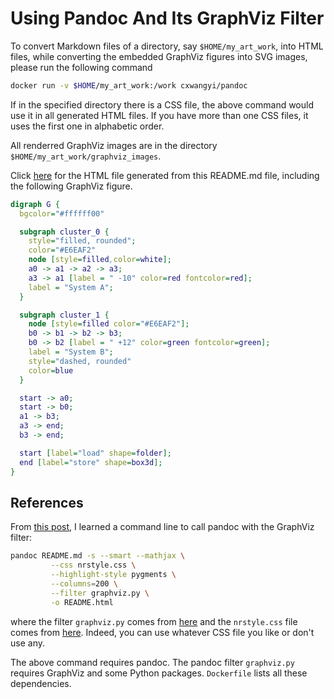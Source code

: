 # Using Pandoc And Its GraphViz Filter

To convert Markdown files of a directory, say `$HOME/my_art_work`, into HTML files, while converting the embedded GraphViz figures into SVG images, please run the following command

```bash
docker run -v $HOME/my_art_work:/work cxwangyi/pandoc
```

If in the specified directory there is a CSS file, the above command would use it in all generated HTML files.  If you have more than one CSS files, it uses the first one in alphabetic order.

All renderred GraphViz images are in the directory `$HOME/my_art_work/graphviz_images`.

Click [here](https://htmlpreview.github.io/?https://github.com/wangkuiyi/pandoc-with-graphviz-filter/blob/master/README.html) for the HTML file generated from this README.md file, including the following GraphViz figure.

```dot
digraph G {
  bgcolor="#ffffff00"

  subgraph cluster_0 {
    style="filled, rounded";
    color="#E6EAF2"
    node [style=filled,color=white];
    a0 -> a1 -> a2 -> a3;
    a3 -> a1 [label = " -10" color=red fontcolor=red];
    label = "System A";
  }

  subgraph cluster_1 {
    node [style=filled color="#E6EAF2"];
    b0 -> b1 -> b2 -> b3;
    b0 -> b2 [label = " +12" color=green fontcolor=green];
    label = "System B";
    style="dashed, rounded"
    color=blue
  }

  start -> a0;
  start -> b0;
  a1 -> b3;
  a3 -> end;
  b3 -> end;

  start [label="load" shape=folder];
  end [label="store" shape=box3d];
}
```

## References

From [this post](http://nrstickley.com/pandoc/example.html), I learned a command line to call pandoc with the GraphViz filter:

```bash
pandoc README.md -s --smart --mathjax \
         --css nrstyle.css \
         --highlight-style pygments \
         --columns=200 \
         --filter graphviz.py \
         -o README.html
```

where the filter `graphviz.py` comes from [here](https://github.com/jgm/pandocfilters/blob/master/examples/graphviz.py) and the `nrstyle.css` file comes from [here](http://nrstickley.com/pandoc/nrstyle.css). Indeed, you can use whatever CSS file you like or don't use any.

The above command requires pandoc.  The pandoc filter `graphviz.py` requires GraphViz and some Python packages.  `Dockerfile` lists all these dependencies.
